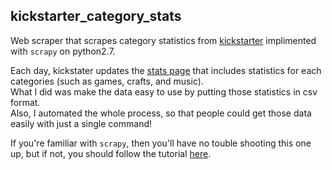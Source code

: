 ## kickstarter_category_stats
Web scraper that scrapes category statistics from [kickstarter](https://www.kickstarter.com/) implimented with `scrapy` on python2.7.  
  
Each day, kickstater updates the [stats page](https://www.kickstarter.com/help/stats?ref=footer) that includes statistics for each categories (such as games, crafts, and music).  
What I did was make the data easy to use by putting those statistics in csv format.  
Also, I automated the whole process, so that people could get those data easily with just a single command!
  
If you're familiar with `scrapy`, then you'll have no touble shooting this one up, but if not, you should follow the tutorial [here](https://scrapy.org/).
